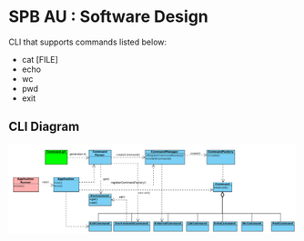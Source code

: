 # SPB AU : Software Design

CLI that supports commands listed below:

* cat \[FILE\]
* echo
* wc
* pwd
* exit

## CLI Diagram

![CLI Diagram](src/main/resources/CLI-plan.png)